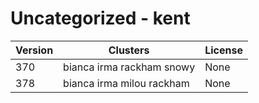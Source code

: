 # Uncategorized - kent







| Version | Clusters | License |
| ------- | -------- | ------- |
| 370 | bianca irma rackham snowy | None |
| 378 | bianca irma milou rackham | None |
